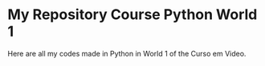 # My Repository Course Python World 1
Here are all my codes made in Python in World 1 of the Curso em Video.
